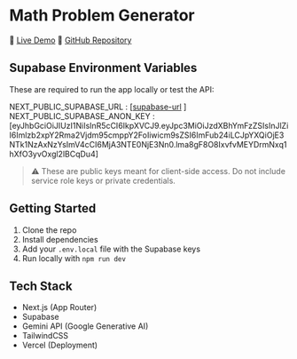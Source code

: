 # Math Problem Generator

🔗 [Live Demo](https://math-problem-generator-tan.vercel.app)
📁 [GitHub Repository](https://github.com/gitChang/math-problem-generator)

## Supabase Environment Variables

These are required to run the app locally or test the API:

NEXT_PUBLIC_SUPABASE_URL : [[supabase-url](https://isolicdfkecvoyrjicah.supabase.co) ]
NEXT_PUBLIC_SUPABASE_ANON_KEY : [eyJhbGciOiJIUzI1NiIsInR5cCI6IkpXVCJ9.eyJpc3MiOiJzdXBhYmFzZSIsInJlZiI6Imlzb2xpY2Rma2Vjdm95cmppY2FoIiwicm9sZSI6ImFub24iLCJpYXQiOjE3NTk1NzAxNzYsImV4cCI6MjA3NTE0NjE3Nn0.lma8gF8O8IxvfvMEYDrmNxq1hXfO3yvOxgl2lBCqDu4]

> ⚠️ These are public keys meant for client-side access. Do not include service role keys or private credentials.

## Getting Started

1. Clone the repo
2. Install dependencies
3. Add your `.env.local` file with the Supabase keys
4. Run locally with `npm run dev`

## Tech Stack

- Next.js (App Router)
- Supabase
- Gemini API (Google Generative AI)
- TailwindCSS
- Vercel (Deployment)
